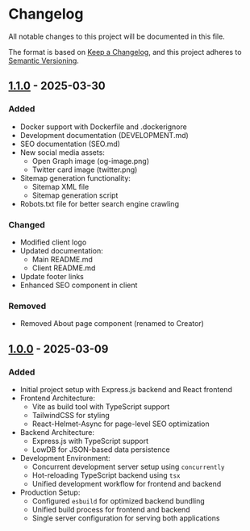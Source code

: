 # Changelog

All notable changes to this project will be documented in this file.

The format is based on [Keep a Changelog](https://keepachangelog.com/en/1.0.0/),
and this project adheres to [Semantic Versioning](https://semver.org/spec/v2.0.0.html).

## [1.1.0] - 2025-03-30

### Added
- Docker support with Dockerfile and .dockerignore
- Development documentation (DEVELOPMENT.md)
- SEO documentation (SEO.md)
- New social media assets:
  - Open Graph image (og-image.png)
  - Twitter card image (twitter.png)
- Sitemap generation functionality:
  - Sitemap XML file
  - Sitemap generation script
- Robots.txt file for better search engine crawling

### Changed
- Modified client logo
- Updated documentation:
  - Main README.md
  - Client README.md
- Update footer links
- Enhanced SEO component in client

### Removed
- Removed About page component (renamed to Creator)

## [1.0.0] - 2025-03-09

### Added
- Initial project setup with Express.js backend and React frontend
- Frontend Architecture:
  - Vite as build tool with TypeScript support
  - TailwindCSS for styling
  - React-Helmet-Async for page-level SEO optimization
- Backend Architecture:
  - Express.js with TypeScript support
  - LowDB for JSON-based data persistence
- Development Environment:
  - Concurrent development server setup using `concurrently`
  - Hot-reloading TypeScript backend using `tsx`
  - Unified development workflow for frontend and backend
- Production Setup:
  - Configured `esbuild` for optimized backend bundling
  - Unified build process for frontend and backend
  - Single server configuration for serving both applications

[1.1.0]: https://github.com/ysskrishna/express-react-helmet-seo-demo/compare/v1.0.0...v1.1.0
[1.0.0]: https://github.com/ysskrishna/express-react-helmet-seo-demo/releases/tag/v1.0.0